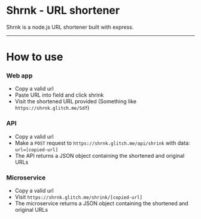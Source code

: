 # Shrnk - URL shortener

Shrnk is a node.js URL shortener built with express.

-------------

# How to use

### Web app

* Copy a valid url
* Paste URL into field and click shrink
* Visit the shortened URL provided (Something like `https://shrnk.glitch.me/Sdf`)

### API

* Copy a valid url
* Make a `POST` request to `https://shrnk.glitch.me/api/shrink` with data: `url=[copied-url]`
* The API returns a JSON object containing the shortened and original URLs

### Microservice

* Copy a valid url
* Visit `https://shrnk.glitch.me/shrink/[copied-url]`
* The microservice returns a JSON object containing the shortened and original URLs